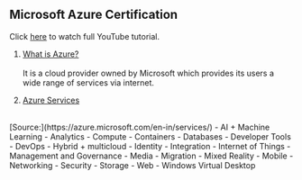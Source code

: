 ## Microsoft Azure Certification

Click [here](https://www.youtube.com/watch?v=0bNFkI_0jhc) to watch full YouTube tutorial.

1. [What is Azure?](https://youtu.be/0bNFkI_0jhc?t=855)
<br/><br/>
It is a cloud provider owned by Microsoft which provides its users a wide range of services via internet. 

2. [Azure Services](https://youtu.be/0bNFkI_0jhc?t=1145)
<br/>
[Source:](https://azure.microsoft.com/en-in/services/)
- AI + Machine Learning
- Analytics
- Compute
- Containers
- Databases
- Developer Tools
- DevOps
- Hybrid + multicloud
- Identity
- Integration
- Internet of Things
- Management and Governance
- Media
- Migration
- Mixed Reality
- Mobile
- Networking
- Security
- Storage
- Web
- Windows Virtual Desktop